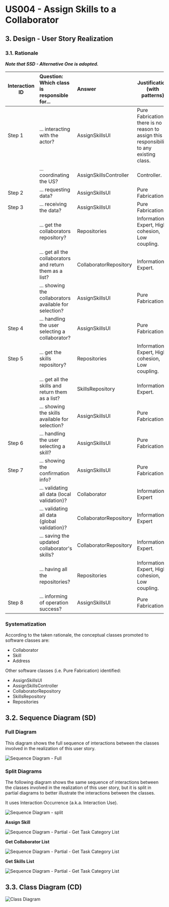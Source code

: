 # US004 - Assign Skills to a Collaborator 

## 3. Design - User Story Realization 

### 3.1. Rationale

_**Note that SSD - Alternative One is adopted.**_

| Interaction ID | Question: Which class is responsible for...              | Answer                 | Justification (with patterns)                                                             |
|----------------|:---------------------------------------------------------|:-----------------------|-------------------------------------------------------------------------------------------|
| Step 1         | ... interacting with the actor?                          | AssignSkillsUI         | Pure Fabrication: there is no reason to assign this responsibility to any existing class. |
|                | ... coordinating the US?                                 | AssignSkillsController | Controller.                                                                               |
| Step 2         | ... requesting data?                                     | AssignSkillsUI         | Pure Fabrication.                                                                         |
| Step 3         | ... receiving the data?                                  | AssignSkillsUI         | Pure Fabrication.                                                                         |
|                | ... get the collaborators repository?                    | Repositories           | Information Expert, High cohesion, Low coupling.                                          |
|                | ... get all the collaborators and return them as a list? | CollaboratorRepository | Information Expert.                                                                       |
|                | ... showing the collaborators available for selection?   | AssignSkillsUI         | Pure Fabrication.                                                                         |
| Step 4         | ... handling the user selecting a collaborator?          | AssignSkillsUI         | Pure Fabrication.                                                                         |
| Step 5         | ... get the skills repository?                           | Repositories           | Information Expert, High cohesion, Low coupling.                                          |
|                | ... get all the skills and return them as a list?        | SkillsRepository       | Information Expert.                                                                       |
|                | ... showing the skills available for selection?          | AssignSkillsUI         | Pure Fabrication.                                                                         |
| Step 6         | ... handling the user selecting a skill?                 | AssignSkillsUI         | Pure Fabrication.                                                                         |
| Step 7         | ... showing the confirmation info?                       | AssignSkillsUI         | Pure Fabrication.                                                                         |
|                | ... validating all data (local validation)?              | Collaborator           | Information Expert                                                                        |
|                | ... validating all data (global validation)?             | CollaboratorRepository | Information Expert                                                                        |
|                | ... saving the updated collaborator's skills?            | CollaboratorRepository | Information Expert.                                                                       |
|                | ... having all the repositories?                         | Repositories           | Information Expert, High cohesion, Low coupling.                                          |
| Step 8         | ... informing of operation success?                      | AssignSkillsUI         | Pure Fabrication.                                                                         |

### Systematization ##

According to the taken rationale, the conceptual classes promoted to software classes are: 

* Collaborator
* Skill
* Address


Other software classes (i.e. Pure Fabrication) identified: 

* AssignSkillsUI
* AssignSkillsController
* CollaboratorRepository
* SkillsRepository
* Repositories


## 3.2. Sequence Diagram (SD)


### Full Diagram

This diagram shows the full sequence of interactions between the classes involved in the realization of this user story.

![Sequence Diagram - Full](svg/us004-sequence-diagram-full.svg)

### Split Diagrams

The following diagram shows the same sequence of interactions between the classes involved in the realization of this user story, but it is split in partial diagrams to better illustrate the interactions between the classes.

It uses Interaction Occurrence (a.k.a. Interaction Use).

![Sequence Diagram - split](svg/us004-sequence-diagram-split.svg)

**Assign Skill**

![Sequence Diagram - Partial - Get Task Category List](svg/us004-sequence-diagram-partial-assign-skill.svg)

**Get Collaborator List**

![Sequence Diagram - Partial - Get Task Category List](svg/us004-sequence-diagram-partial-get-collaborator-list.svg)

**Get Skills List**

![Sequence Diagram - Partial - Get Task Category List](svg/us004-sequence-diagram-partial-get-skill-list.svg)

## 3.3. Class Diagram (CD)

![Class Diagram](svg/us004-class-diagram.svg)